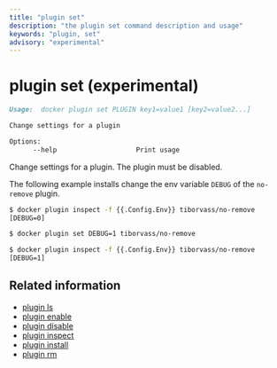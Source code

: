 ```yaml
---
title: "plugin set"
description: "the plugin set command description and usage"
keywords: "plugin, set"
advisory: "experimental"
---
```


<!-- This file is maintained within the docker/docker Github
     repository at https://github.com/docker/docker/. Make all
     pull requests against that repo. If you see this file in
     another repository, consider it read-only there, as it will
     periodically be overwritten by the definitive file. Pull
     requests which include edits to this file in other repositories
     will be rejected.
-->

# plugin set (experimental)

```markdown
Usage:  docker plugin set PLUGIN key1=value1 [key2=value2...]

Change settings for a plugin

Options:
      --help                    Print usage
```

Change settings for a plugin. The plugin must be disabled.


The following example installs change the env variable `DEBUG` of the
`no-remove` plugin.

```bash
$ docker plugin inspect -f {{.Config.Env}} tiborvass/no-remove
[DEBUG=0]

$ docker plugin set DEBUG=1 tiborvass/no-remove

$ docker plugin inspect -f {{.Config.Env}} tiborvass/no-remove
[DEBUG=1]
```

## Related information

* [plugin ls](plugin_ls.md)
* [plugin enable](plugin_enable.md)
* [plugin disable](plugin_disable.md)
* [plugin inspect](plugin_inspect.md)
* [plugin install](plugin_install.md)
* [plugin rm](plugin_rm.md)
